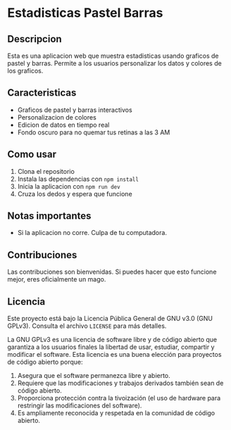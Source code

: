 # Estadisticas Pastel Barras 

## Descripcion

Esta es una aplicacion web que muestra estadisticas usando graficos de pastel y barras. Permite a los usuarios personalizar los datos y colores de los graficos.

## Caracteristicas

- Graficos de pastel y barras interactivos
- Personalizacion de colores
- Edicion de datos en tiempo real
- Fondo oscuro para no quemar tus retinas a las 3 AM

## Como usar

1. Clona el repositorio
2. Instala las dependencias con `npm install`
3. Inicia la aplicacion con `npm run dev`
4. Cruza los dedos y espera que funcione

## Notas importantes

- Si la aplicacion no corre. Culpa de tu computadora.


## Contribuciones

Las contribuciones son bienvenidas. Si puedes hacer que esto funcione mejor, eres oficialmente un mago.

## Licencia

Este proyecto está bajo la Licencia Pública General de GNU v3.0 (GNU GPLv3). Consulta el archivo `LICENSE` para más detalles.

La GNU GPLv3 es una licencia de software libre y de código abierto que garantiza a los usuarios finales la libertad de usar, estudiar, compartir y modificar el software. Esta licencia es una buena elección para proyectos de código abierto porque:

1. Asegura que el software permanezca libre y abierto.
2. Requiere que las modificaciones y trabajos derivados también sean de código abierto.
3. Proporciona protección contra la tivoización (el uso de hardware para restringir las modificaciones del software).
4. Es ampliamente reconocida y respetada en la comunidad de código abierto.



